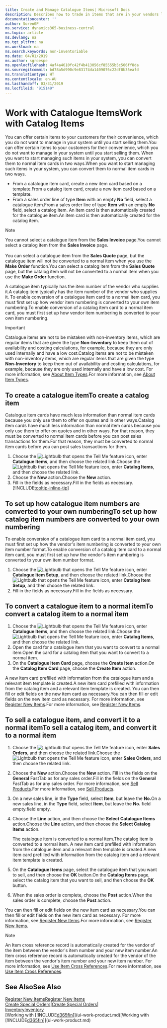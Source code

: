 ```yaml
---
title: Create and Manage Catalogue Items| Microsoft Docs
description: Describes how to trade in items that are in your vendors list of items but not in your own list of items.
documentationcenter: ''
author: SorenGP
ms.service: dynamics365-business-central
ms.topic: article
ms.devlang: na
ms.tgt_pltfrm: na
ms.workload: na
ms.search.keywords: non-inventoriable
ms.date: 04/01/2019
ms.author: sgroespe
ms.openlocfilehash: 4af4a4610fc42f4b413056cf85555b5c506ff8da
ms.sourcegitcommit: bd78a5d990c9e83174da1409076c22df8b35eafd
ms.translationtype: HT
ms.contentlocale: en-AU
ms.lasthandoff: 03/31/2019
ms.locfileid: "915149"
---
```

# <a name="work-with-catalog-items"></a><span data-ttu-id="d158d-103">Work with Catalogue Items</span><span class="sxs-lookup"><span data-stu-id="d158d-103">Work with Catalog Items</span></span>
<span data-ttu-id="d158d-104">You can offer certain items to your customers for their convenience, which you do not want to manage in your system until you start selling them.</span><span class="sxs-lookup"><span data-stu-id="d158d-104">You can offer certain items to your customers for their convenience, which you do not want to manage in your system until you start selling them.</span></span> <span data-ttu-id="d158d-105">When you want to start managing such items in your system, you can convert them to normal item cards in two ways.</span><span class="sxs-lookup"><span data-stu-id="d158d-105">When you want to start managing such items in your system, you can convert them to normal item cards in two ways.</span></span>

* <span data-ttu-id="d158d-106">From a catalogue item card, create a new item card based on a template.</span><span class="sxs-lookup"><span data-stu-id="d158d-106">From a catalog item card, create a new item card based on a template.</span></span>
* <span data-ttu-id="d158d-107">From a sales order line of type **Item** with an empty **No** field, select a catalogue item.</span><span class="sxs-lookup"><span data-stu-id="d158d-107">From a sales order line of type **Item** with an empty **No** field, select a catalog item.</span></span> <span data-ttu-id="d158d-108">An item card is then automatically created for the catalogue item.</span><span class="sxs-lookup"><span data-stu-id="d158d-108">An item card is then automatically created for the catalog item.</span></span>

> [!NOTE]  
> <span data-ttu-id="d158d-109">You cannot select a catalogue item from the **Sales Invoice** page.</span><span class="sxs-lookup"><span data-stu-id="d158d-109">You cannot select a catalog item from the **Sales Invoice** page.</span></span><br /><br />
> <span data-ttu-id="d158d-110">You can select a catalogue item from the **Sales Quote** page, but the catalogue item will not be converted to a normal item when you use the **Make Order** function.</span><span class="sxs-lookup"><span data-stu-id="d158d-110">You can select a catalog item from the **Sales Quote** page, but the catalog item will not be converted to a normal item when you use the **Make Order** function.</span></span>

<span data-ttu-id="d158d-111">A catalogue item typically has the item number of the vendor who supplies it.</span><span class="sxs-lookup"><span data-stu-id="d158d-111">A catalog item typically has the item number of the vendor who supplies it.</span></span> <span data-ttu-id="d158d-112">To enable conversion of a catalogue item card to a normal item card, you must first set up how vendor item numbering is converted to your own item numbering.</span><span class="sxs-lookup"><span data-stu-id="d158d-112">To enable conversion of a catalog item card to a normal item card, you must first set up how vendor item numbering is converted to your own item numbering.</span></span>   

> [!Important]
> <span data-ttu-id="d158d-113">Catalogue items are not to be mistaken with non-inventory items, which are regular items that are given the type **Non-Inventory** to keep them out of availability and costing calculations, for example, because they are only used internally and have a low cost.</span><span class="sxs-lookup"><span data-stu-id="d158d-113">Catalog items are not to be mistaken with non-inventory items, which are regular items that are given the type **Non-Inventory** to keep them out of availability and costing calculations, for example, because they are only used internally and have a low cost.</span></span> <span data-ttu-id="d158d-114">For more information, see [About Item Types](inventory-about-item-types.md).</span><span class="sxs-lookup"><span data-stu-id="d158d-114">For more information, see [About Item Types](inventory-about-item-types.md).</span></span>

## <a name="to-create-a-catalog-item"></a><span data-ttu-id="d158d-115">To create a catalogue item</span><span class="sxs-lookup"><span data-stu-id="d158d-115">To create a catalog item</span></span>
<span data-ttu-id="d158d-116">Catalogue item cards have much less information than normal item cards because you only use them to offer on quotes and in other ways.</span><span class="sxs-lookup"><span data-stu-id="d158d-116">Catalog item cards have much less information than normal item cards because you only use them to offer on quotes and in other ways.</span></span> <span data-ttu-id="d158d-117">For that reason, they must be converted to normal item cards before you can post sales transactions for them.</span><span class="sxs-lookup"><span data-stu-id="d158d-117">For that reason, they must be converted to normal item cards before you can post sales transactions for them.</span></span>

1. <span data-ttu-id="d158d-118">Choose the ![Lightbulb that opens the Tell Me feature](media/ui-search/search_small.png "Tell me what you want to do") icon, enter **Catalogue Items**, and then choose the related link.</span><span class="sxs-lookup"><span data-stu-id="d158d-118">Choose the ![Lightbulb that opens the Tell Me feature](media/ui-search/search_small.png "Tell me what you want to do") icon, enter **Catalog Items**, and then choose the related link.</span></span>
2. <span data-ttu-id="d158d-119">Choose the **New** action.</span><span class="sxs-lookup"><span data-stu-id="d158d-119">Choose the **New** action.</span></span>
3. <span data-ttu-id="d158d-120">Fill in the fields as necessary.</span><span class="sxs-lookup"><span data-stu-id="d158d-120">Fill in the fields as necessary.</span></span> [!INCLUDE[tooltip-inline-tip](includes/tooltip-inline-tip_md.md)]

## <a name="to-set-up-how-catalog-item-numbers-are-converted-to-your-own-numbering"></a><span data-ttu-id="d158d-121">To set up how catalogue item numbers are converted to your own numbering</span><span class="sxs-lookup"><span data-stu-id="d158d-121">To set up how catalog item numbers are converted to your own numbering</span></span>
<span data-ttu-id="d158d-122">To enable conversion of a catalogue item card to a normal item card, you must first set up how the vendor's item numbering is converted to your own item number format.</span><span class="sxs-lookup"><span data-stu-id="d158d-122">To enable conversion of a catalog item card to a normal item card, you must first set up how the vendor's item numbering is converted to your own item number format.</span></span>

1. <span data-ttu-id="d158d-123">Choose the ![Lightbulb that opens the Tell Me feature](media/ui-search/search_small.png "Tell me what you want to do") icon, enter **Catalogue Item Setup**, and then choose the related link.</span><span class="sxs-lookup"><span data-stu-id="d158d-123">Choose the ![Lightbulb that opens the Tell Me feature](media/ui-search/search_small.png "Tell me what you want to do") icon, enter **Catalog Item Setup**, and then choose the related link.</span></span>
2. <span data-ttu-id="d158d-124">Fill in the fields as necessary.</span><span class="sxs-lookup"><span data-stu-id="d158d-124">Fill in the fields as necessary.</span></span>

## <a name="to-convert-a-catalog-item-to-a-normal-item"></a><span data-ttu-id="d158d-125">To convert a catalogue item to a normal item</span><span class="sxs-lookup"><span data-stu-id="d158d-125">To convert a catalog item to a normal item</span></span>
1. <span data-ttu-id="d158d-126">Choose the ![Lightbulb that opens the Tell Me feature](media/ui-search/search_small.png "Tell me what you want to do") icon, enter **Catalogue Items**, and then choose the related link.</span><span class="sxs-lookup"><span data-stu-id="d158d-126">Choose the ![Lightbulb that opens the Tell Me feature](media/ui-search/search_small.png "Tell me what you want to do") icon, enter **Catalog Items**, and then choose the related link.</span></span>
2. <span data-ttu-id="d158d-127">Open the card for a catalogue item that you want to convert to a normal item.</span><span class="sxs-lookup"><span data-stu-id="d158d-127">Open the card for a catalog item that you want to convert to a normal item.</span></span>
3. <span data-ttu-id="d158d-128">On the **Catalogue Item Card** page, choose the **Create Item** action.</span><span class="sxs-lookup"><span data-stu-id="d158d-128">On the **Catalog Item Card** page, choose the **Create Item** action.</span></span>

<span data-ttu-id="d158d-129">A new item card prefilled with information from the catalogue item and a relevant item template is created.</span><span class="sxs-lookup"><span data-stu-id="d158d-129">A new item card prefilled with information from the catalog item and a relevant item template is created.</span></span> <span data-ttu-id="d158d-130">You can then fill or edit fields on the new item card as necessary.</span><span class="sxs-lookup"><span data-stu-id="d158d-130">You can then fill or edit fields on the new item card as necessary.</span></span> <span data-ttu-id="d158d-131">For more information, see [Register New Items](inventory-how-register-new-items.md).</span><span class="sxs-lookup"><span data-stu-id="d158d-131">For more information, see [Register New Items](inventory-how-register-new-items.md).</span></span>

## <a name="to-sell-a-catalog-item-and-convert-it-to-a-normal-item"></a><span data-ttu-id="d158d-132">To sell a catalogue item, and convert it to a normal item</span><span class="sxs-lookup"><span data-stu-id="d158d-132">To sell a catalog item, and convert it to a normal item</span></span>
1. <span data-ttu-id="d158d-133">Choose the ![Lightbulb that opens the Tell Me feature](media/ui-search/search_small.png "Tell me what you want to do") icon, enter **Sales Orders**, and then choose the related link.</span><span class="sxs-lookup"><span data-stu-id="d158d-133">Choose the ![Lightbulb that opens the Tell Me feature](media/ui-search/search_small.png "Tell me what you want to do") icon, enter **Sales Orders**, and then choose the related link.</span></span>
2. <span data-ttu-id="d158d-134">Choose the **New** action.</span><span class="sxs-lookup"><span data-stu-id="d158d-134">Choose the **New** action.</span></span> <span data-ttu-id="d158d-135">Fill in the fields on the **General** FastTab as for any sales order.</span><span class="sxs-lookup"><span data-stu-id="d158d-135">Fill in the fields on the **General** FastTab as for any sales order.</span></span> <span data-ttu-id="d158d-136">For more information, see [Sell Products](sales-how-sell-products.md).</span><span class="sxs-lookup"><span data-stu-id="d158d-136">For more information, see [Sell Products](sales-how-sell-products.md).</span></span>
3. <span data-ttu-id="d158d-137">On a new sales line, in the **Type** field, select **Item**, but leave the **No.**</span><span class="sxs-lookup"><span data-stu-id="d158d-137">On a new sales line, in the **Type** field, select **Item**, but leave the **No.**</span></span> <span data-ttu-id="d158d-138">field empty.</span><span class="sxs-lookup"><span data-stu-id="d158d-138">field empty.</span></span>
4. <span data-ttu-id="d158d-139">Choose the **Line** action, and then choose the **Select Catalogue Items** action.</span><span class="sxs-lookup"><span data-stu-id="d158d-139">Choose the **Line** action, and then choose the **Select Catalog Items** action.</span></span>

    <span data-ttu-id="d158d-140">The catalogue item is converted to a normal item.</span><span class="sxs-lookup"><span data-stu-id="d158d-140">The catalog item is converted to a normal item.</span></span> <span data-ttu-id="d158d-141">A new item card prefilled with information from the catalogue item and a relevant item template is created.</span><span class="sxs-lookup"><span data-stu-id="d158d-141">A new item card prefilled with information from the catalog item and a relevant item template is created.</span></span>
5. <span data-ttu-id="d158d-142">On the **Catalogue Items** page, select the catalogue item that you want to sell, and then choose the **OK** button.</span><span class="sxs-lookup"><span data-stu-id="d158d-142">On the **Catalog Items** page, select the catalog item that you want to sell, and then choose the **OK** button.</span></span>
6. <span data-ttu-id="d158d-143">When the sales order is complete, choose the **Post** action.</span><span class="sxs-lookup"><span data-stu-id="d158d-143">When the sales order is complete, choose the **Post** action.</span></span>

<span data-ttu-id="d158d-144">You can then fill or edit fields on the new item card as necessary.</span><span class="sxs-lookup"><span data-stu-id="d158d-144">You can then fill or edit fields on the new item card as necessary.</span></span> <span data-ttu-id="d158d-145">For more information, see [Register New Items](inventory-how-register-new-items.md).</span><span class="sxs-lookup"><span data-stu-id="d158d-145">For more information, see [Register New Items](inventory-how-register-new-items.md).</span></span>

> [!NOTE]  
>   <span data-ttu-id="d158d-146">An Item cross reference record is automatically created for the vendor of the item between the vendor's item number and your new item number.</span><span class="sxs-lookup"><span data-stu-id="d158d-146">An Item cross reference record is automatically created for the vendor of the item between the vendor's item number and your new item number.</span></span> <span data-ttu-id="d158d-147">For more information, see [Use Item Cross References](inventory-how-use-item-cross-refs.md).</span><span class="sxs-lookup"><span data-stu-id="d158d-147">For more information, see [Use Item Cross References](inventory-how-use-item-cross-refs.md).</span></span>

## <a name="see-also"></a><span data-ttu-id="d158d-148">See Also</span><span class="sxs-lookup"><span data-stu-id="d158d-148">See Also</span></span>
[<span data-ttu-id="d158d-149">Register New Items</span><span class="sxs-lookup"><span data-stu-id="d158d-149">Register New Items</span></span>](inventory-how-register-new-items.md)  
<span data-ttu-id="d158d-150">[Create Special Orders](sales-how-to-create-special-orders.md)|</span><span class="sxs-lookup"><span data-stu-id="d158d-150">[Create Special Orders](sales-how-to-create-special-orders.md)|</span></span>  
[<span data-ttu-id="d158d-151">Inventory</span><span class="sxs-lookup"><span data-stu-id="d158d-151">Inventory</span></span>](inventory-manage-inventory.md)  
<span data-ttu-id="d158d-152">[Working with [!INCLUDE[d365fin](includes/d365fin_md.md)]](ui-work-product.md)</span><span class="sxs-lookup"><span data-stu-id="d158d-152">[Working with [!INCLUDE[d365fin](includes/d365fin_md.md)]](ui-work-product.md)</span></span>
